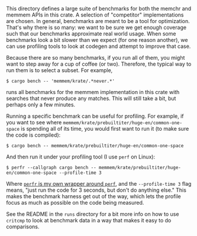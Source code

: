 This directory defines a large suite of benchmarks for both the memchr and
memmem APIs in this crate. A selection of "competitor" implementations are
chosen. In general, benchmarks are meant to be a tool for optimization. That's
why there is so many: we want to be sure we get enough coverage such that our
benchmarks approximate real world usage. When some benchmarks look a bit slower
than we expect (for one reason another), we can use profiling tools to look at
codegen and attempt to improve that case.

Because there are so many benchmarks, if you run all of them, you might want to
step away for a cup of coffee (or two). Therefore, the typical way to run them
is to select a subset. For example,

```
$ cargo bench -- 'memmem/krate/.*never.*'
```

runs all benchmarks for the memmem implementation in this crate with searches
that never produce any matches. This will still take a bit, but perhaps only a
few minutes.

Running a specific benchmark can be useful for profiling. For example, if you
want to see where `memmem/krate/prebuiltiter/huge-en/common-one-space` is
spending all of its time, you would first want to run it (to make sure the code
is compiled):

```
$ cargo bench -- memmem/krate/prebuiltiter/huge-en/common-one-space
```

And then run it under your profiling tool (I use `perf` on Linux):

```
$ perfr --callgraph cargo bench -- memmem/krate/prebuiltiter/huge-en/common-one-space --profile-time 3
```

Where
[`perfr` is my own wrapper around `perf`](https://github.com/BurntSushi/dotfiles/blob/master/bin/perfr),
and the `--profile-time 3` flag means, "just run the code for 3 seconds, but
don't do anything else." This makes the benchmark harness get out of the way,
which lets the profile focus as much as possible on the code being measured.

See the README in the `runs` directory for a bit more info on how to use
`critcmp` to look at benchmark data in a way that makes it easy to do
comparisons.
